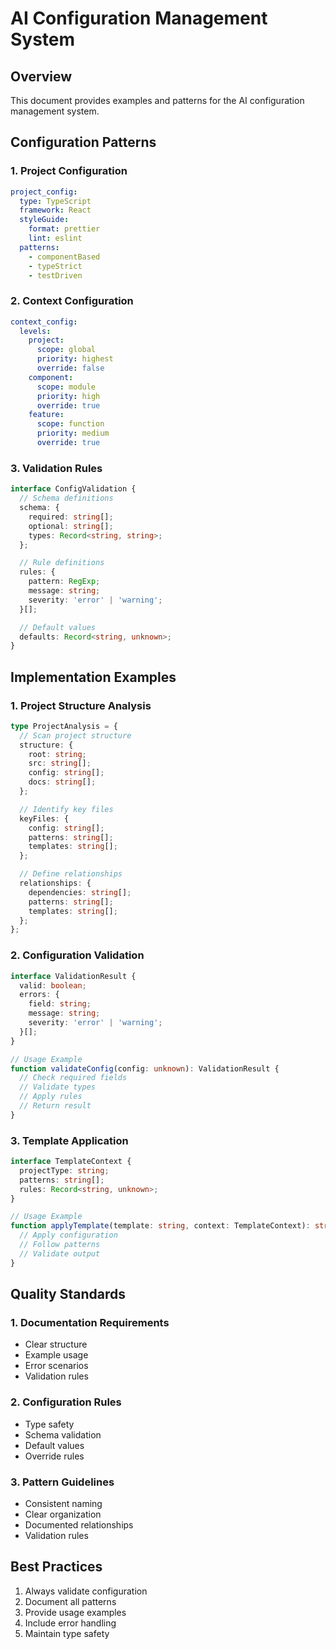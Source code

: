 # AI Configuration Management System

## Overview

This document provides examples and patterns for the AI configuration management system.

## Configuration Patterns

### 1. Project Configuration

```yaml
project_config:
  type: TypeScript
  framework: React
  styleGuide:
    format: prettier
    lint: eslint
  patterns:
    - componentBased
    - typeStrict
    - testDriven
```

### 2. Context Configuration

```yaml
context_config:
  levels:
    project:
      scope: global
      priority: highest
      override: false
    component:
      scope: module
      priority: high
      override: true
    feature:
      scope: function
      priority: medium
      override: true
```

### 3. Validation Rules

```typescript
interface ConfigValidation {
  // Schema definitions
  schema: {
    required: string[];
    optional: string[];
    types: Record<string, string>;
  };

  // Rule definitions
  rules: {
    pattern: RegExp;
    message: string;
    severity: 'error' | 'warning';
  }[];

  // Default values
  defaults: Record<string, unknown>;
}
```

## Implementation Examples

### 1. Project Structure Analysis

```typescript
type ProjectAnalysis = {
  // Scan project structure
  structure: {
    root: string;
    src: string[];
    config: string[];
    docs: string[];
  };

  // Identify key files
  keyFiles: {
    config: string[];
    patterns: string[];
    templates: string[];
  };

  // Define relationships
  relationships: {
    dependencies: string[];
    patterns: string[];
    templates: string[];
  };
};
```

### 2. Configuration Validation

```typescript
interface ValidationResult {
  valid: boolean;
  errors: {
    field: string;
    message: string;
    severity: 'error' | 'warning';
  }[];
}

// Usage Example
function validateConfig(config: unknown): ValidationResult {
  // Check required fields
  // Validate types
  // Apply rules
  // Return result
}
```

### 3. Template Application

```typescript
interface TemplateContext {
  projectType: string;
  patterns: string[];
  rules: Record<string, unknown>;
}

// Usage Example
function applyTemplate(template: string, context: TemplateContext): string {
  // Apply configuration
  // Follow patterns
  // Validate output
}
```

## Quality Standards

### 1. Documentation Requirements

- Clear structure
- Example usage
- Error scenarios
- Validation rules

### 2. Configuration Rules

- Type safety
- Schema validation
- Default values
- Override rules

### 3. Pattern Guidelines

- Consistent naming
- Clear organization
- Documented relationships
- Validation rules

## Best Practices

1. Always validate configuration
2. Document all patterns
3. Provide usage examples
4. Include error handling
5. Maintain type safety
